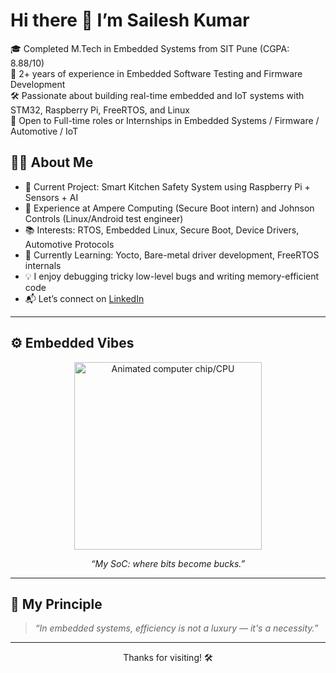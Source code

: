 # Hi there 👋 I’m Sailesh Kumar

🎓 Completed M.Tech in Embedded Systems from SIT Pune (CGPA: 8.88/10)  
🔧 2+ years of experience in Embedded Software Testing and Firmware Development  
🛠️ Passionate about building real-time embedded and IoT systems with STM32, Raspberry Pi, FreeRTOS, and Linux  
🚀 Open to Full-time roles or Internships in Embedded Systems / Firmware / Automotive / IoT  

## 👨‍💻 About Me

- 🔭 Current Project: Smart Kitchen Safety System using Raspberry Pi + Sensors + AI  
- 💼 Experience at Ampere Computing (Secure Boot intern) and Johnson Controls (Linux/Android test engineer)  
- 📚 Interests: RTOS, Embedded Linux, Secure Boot, Device Drivers, Automotive Protocols  
- 🌱 Currently Learning: Yocto, Bare-metal driver development, FreeRTOS internals  
- 💡 I enjoy debugging tricky low-level bugs and writing memory-efficient code  
- 📬 Let’s connect on [LinkedIn](https://www.linkedin.com/in/sailesh-kumar-pasam-369829196/)

---

## ⚙️ Embedded Vibes

<p align="center">
  <img src="https://media0.giphy.com/media/v1.Y2lkPTc5MGI3NjExMjNhZjVlYjA2YWU5ZWExNTk2OTU5N2Y2Y2Y0YjU2YTY4MzE2YTA2ZGM2YTI1ZjZlMjFlMTczMzVjZjc3NDAwZjgmbWVudWlkPXZpZGVv/2EmwFpfMvDkMGwjiu0/giphy.gif" width="300" alt="Animated computer chip/CPU"/>
</p>

<p align="center">
  <i>“My SoC: where bits become bucks.”</i>
</p>

---

## 🧠 My Principle

> *“In embedded systems, efficiency is not a luxury — it's a necessity.”*

---

<p align="center">Thanks for visiting! 🛠️</p>
